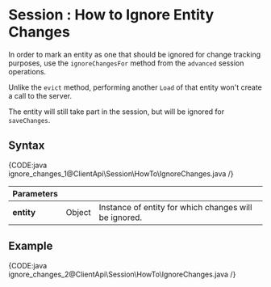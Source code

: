 # Session : How to Ignore Entity Changes

In order to mark an entity as one that should be ignored for change tracking purposes, use the `ignoreChangesFor` method from the `advanced` session operations.  

Unlike the `evict` method, performing another `Load` of that entity won't create a call to the server.  

The entity will still take part in the session, but will be ignored for `saveChanges`.  

## Syntax

{CODE:java ignore_changes_1@ClientApi\Session\HowTo\IgnoreChanges.java /}

| Parameters | | |
| ------------- | ------------- | ----- |
| **entity** | Object | Instance of entity for which changes will be ignored. |


## Example

{CODE:java ignore_changes_2@ClientApi\Session\HowTo\IgnoreChanges.java /}

